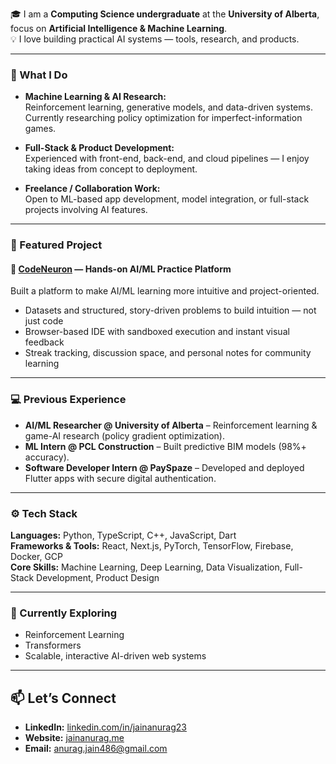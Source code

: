 🎓 I am a **Computing Science undergraduate** at the **University of Alberta**, focus on **Artificial Intelligence & Machine Learning**.  
💡 I love building practical AI systems — tools, research, and products.  

---

### 🧠 What I Do  

- **Machine Learning & AI Research:**  
  Reinforcement learning, generative models, and data-driven systems.  
  Currently researching policy optimization for imperfect-information games.  

- **Full-Stack & Product Development:**  
  Experienced with front-end, back-end, and cloud pipelines — I enjoy taking ideas from concept to deployment.  

- **Freelance / Collaboration Work:**  
  Open to ML-based app development, model integration, or full-stack projects involving AI features.  

---

### 🚀 Featured Project  

#### 🧩 [CodeNeuron](https://codeneuron.tech) — Hands-on AI/ML Practice Platform  
Built a platform to make AI/ML learning more intuitive and project-oriented.  

- Datasets and structured, story-driven problems to build intuition — not just code  
- Browser-based IDE with sandboxed execution and instant visual feedback  
- Streak tracking, discussion space, and personal notes for community learning  

---

### 💻 Previous Experience  

- **AI/ML Researcher @ University of Alberta** – Reinforcement learning & game-AI research (policy gradient optimization).  
- **ML Intern @ PCL Construction** – Built predictive BIM models (98%+ accuracy).  
- **Software Developer Intern @ PaySpaze** – Developed and deployed Flutter apps with secure digital authentication.  

---

### ⚙️ Tech Stack  

**Languages:** Python, TypeScript, C++, JavaScript, Dart  
**Frameworks & Tools:** React, Next.js, PyTorch, TensorFlow, Firebase, Docker, GCP  
**Core Skills:** Machine Learning, Deep Learning, Data Visualization, Full-Stack Development, Product Design  

---

### 🌱 Currently Exploring  

- Reinforcement Learning  
- Transformers
- Scalable, interactive AI-driven web systems  

---

## 📫 Let’s Connect  

- **LinkedIn:** [linkedin.com/in/jainanurag23](https://www.linkedin.com/in/jainanurag23)  
- **Website:** [jainanurag.me](https://jainanurag.me)  
- **Email:** [anurag.jain486@gmail.com](mailto:anurag.jain486@gmail.com)  
